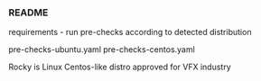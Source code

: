 ### README

requirements - run pre-checks according to detected distribution

pre-checks-ubuntu.yaml
pre-checks-centos.yaml

Rocky is Linux Centos-like distro approved for VFX industry


